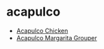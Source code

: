 # acapulco

 * [Acapulco Chicken](../../index/a/acapulco-chicken.json)
 * [Acapulco Margarita Grouper](../../index/a/acapulco-margarita-grouper.json)
